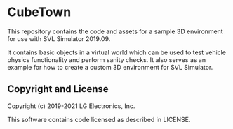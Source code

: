 # CubeTown

This repository contains the code and assets for a sample 3D environment for use with SVL Simulator 2019.09.

It contains basic objects in a virtual world which can be used to test vehicle physics functionality and perform sanity checks. It also serves as an example for how to create a custom 3D environment for SVL Simulator.

## Copyright and License

Copyright (c) 2019-2021 LG Electronics, Inc.

This software contains code licensed as described in LICENSE.
